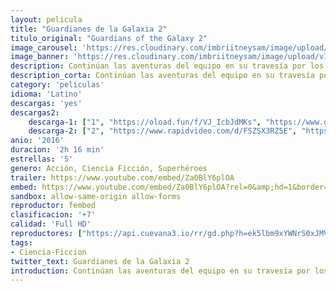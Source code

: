 ```yaml
---
layout: pelicula
title: "Guardianes de la Galaxia 2"
titulo_original: "Guardians of the Galaxy 2"
image_carousel: 'https://res.cloudinary.com/imbriitneysam/image/upload/v1543030848/guardi-poster-min.jpg'
image_banner: 'https://res.cloudinary.com/imbriitneysam/image/upload/v1543030849/guarianes-banner-min.jpg'
description: Continúan las aventuras del equipo en su travesía por los confines del cosmos. Los Guardianes deberán luchar para mantener unida a su nueva familia mientras intentan resolver el misterio de los verdaderos orígenes de Peter Quill. Viejos rivales se convertirán en nuevos aliados, y queridos personajes de los cómics clásicos acudirán en ayuda de nuestros héroes a medida que el Universo Cinematográfico de Marvel continúa expandiéndose.
description_corta: Continúan las aventuras del equipo en su travesía por los confines del cosmos. Los Guardianes deberán luchar para mantener unida a su nueva familia mientras intentan resolver el misterio de los verdaderos orígenes de Peter Quill. Viejos rivales se...
category: 'peliculas'
idioma: 'Latino'
descargas: 'yes'
descargas2:
    descarga-1: ["1", "https://oload.fun/f/VJ_IcbJdMKs", "https://www.google.com/s2/favicons?domain=openload.co","OpenLoad","https://res.cloudinary.com/imbriitneysam/image/upload/v1541473684/mexico.png", "Latino", "Full HD"]
    descarga-2: ["2", "https://www.rapidvideo.com/d/FSZSX3RZ5E", "https://www.google.com/s2/favicons?domain=www.rapidvideo.com","RapidVideo","https://res.cloudinary.com/imbriitneysam/image/upload/v1541473684/mexico.png", "Latino", "Full HD"]
anio: '2016'
duracion: '2h 16 min'
estrellas: '5'
genero: Acción, Ciencia Ficción, Superhéroes
trailer: https://www.youtube.com/embed/Za0BlY6plOA
embed: https://www.youtube.com/embed/Za0BlY6plOA?rel=0&amp;hd=1&border=0&wmode=opaque&enablejsapi=1&modestbranding=1&controls=1&showinfo=1
sandbox: allow-same-origin allow-forms
reproductor: fembed
clasificacion: '+7'
calidad: 'Full HD'
reproductores: ["https://api.cuevana3.io/rr/gd.php?h=ek5lbm9xYWNrS0xJMVp5b21KREk0dFBLbjVkaHhkRGdrOG1jbnBpUnhhS1Z0R3BtZmNpanJOQ1Zmb1IyMUxQWXhzbUdnSHVQdTkvZXpueUJZSnF2NHEyU3FadVkyUT09"]
tags:
- Ciencia-Ficcion
twitter_text: Guardianes de la Galaxia 2
introduction: Continúan las aventuras del equipo en su travesía por los confines del cosmos. Los Guardianes deberán luchar para mantener unida a su nueva familia mientras intentan resolver el misterio de los verdaderos orígenes de Peter Quill. Viejos rivales se...
---
```












